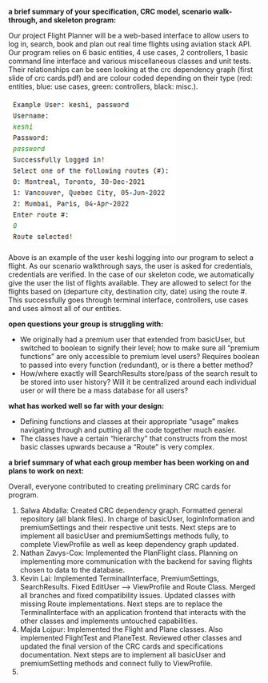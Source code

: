**a brief summary of your specification, CRC model, scenario walk-through, and skeleton program:**

Our project Flight Planner will be a web-based interface to allow users to log in, search, book and plan out real time flights using aviation stack API. Our program relies on 6 basic entities, 4 use cases, 2 controllers, 1 basic command line interface and various miscellaneous classes and unit tests. Their relationships can be seen looking at the crc dependency graph (first slide of crc cards.pdf) and are colour coded depending on their type (red: entities, blue: use cases, green: controllers, black: misc.). 

![alt text](https://github.com/CSC207-UofT/course-project-kamamans/blob/main/skeleton_walkthrough_example.png)

Above is an example of the user keshi logging into our program to select a flight. As our scenario walkthrough says, the user is asked for credentials, credentials are verified. In the case of our skeleton code, we automatically give the user the list of flights available. They are allowed to select for the flights based on (departure city, destination city, date) using the route #. This successfully goes through terminal interface, controllers, use cases and uses almost all of our entities. 

**open questions your group is struggling with:**

* We originally had a premium user that extended from basicUser, but switched to boolean to signify their level; how to make sure all “premium functions” are only accessible to premium level users? Requires boolean to passed into every function (redundant), or is there a better method? 
* How/where exactly will SearchResults store/pass of the search result to be stored into user history? Will it be centralized around each individual user or will there be a mass database for all users? 

**what has worked well so far with your design:**

* Defining functions and classes at their appropriate “usage” makes navigating through and putting all the code together much easier.  
* The classes have a certain “hierarchy” that constructs from the most basic classes upwards because a “Route” is very complex. 

**a brief summary of what each group member has been working on and plans to work on next:**

Overall, everyone contributed to creating preliminary CRC cards for program. 

1. Salwa Abdalla: Created CRC dependency graph. Formatted general repository (all blank files). In charge of basicUser, loginInformation and premiumSettings and their respective unit tests. Next steps are to implement all basicUser and premiumSettings methods fully, to complete ViewProfile as well as keep dependency graph updated. 
2. Nathan Zavys-Cox: Implemented the PlanFlight class. Planning on implementing more communication with the backend for saving flights chosen to data to the database. 
3. Kevin Lai: Implemented TerminalInterface, PremiumSettings, SearchResults. Fixed EditUser --> ViewProfile and Route Class. Merged all branches and fixed compatibility issues. Updated classes with missing Route implementations. Next steps are to replace the TerminalInterface with an application frontend that interacts with the other classes and implements untouched capabilities.  
4. Majda Lojpur: Implemented the Flight and Plane classes. Also implemented FlightTest and PlaneTest. Reviewed other classes and updated the final version of the CRC cards and specifications documentation. Next steps are to implement all basicUser and premiumSetting methods and connect fully to ViewProfile.  
5. 


